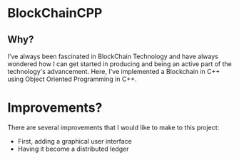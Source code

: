 # BlockChainCPP
## Why?
I've always been fascinated in BlockChain Technology and have always wondered how I can get started in producing and being an active part of the technology's advancement. Here, I've implemented a Blockchain in C++ using Object Oriented Programming in C++.

# Improvements?
There are several improvements that I would like to make to this project: 
- First, adding a graphical user interface
- Having it become a distributed ledger
